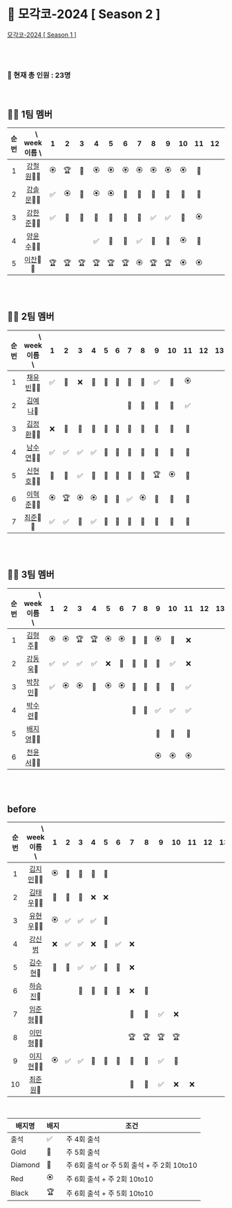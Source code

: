 # 🎾 모각코-2024 [ Season 2 ]

[모각코-2024 [ Season 1 ]](https://github.com/Dev-Explorers/mogakko-2024/wiki/%EB%AA%A8%EA%B0%81%EC%BD%94-%EC%8B%9C%EC%A6%8C-1)


<br>
<br>

### 📢 현재 총 인원 : 23명

<br>

## 🙋‍♂️ 1팀 멤버 

|순번|　\ week<br> 이름 \  |1 | 2|3|4| 5|6 |7|8|9 |10| 11| 12|13|14|15|
| :-: |:-: | :-: | :-: | :-:| :-:| :-:| :-: | :-: | :-: |  :-:|:-:|:-:|:-:|:-:|:-:|:-:|
|1| [강철원](https://github.com/Ryan-dia)🎾🎾    |🏵️|🏆|💎|🏵️|🏵️|🏵️|🏵️|🏵️|🏵️|🏵️|💎|
|2| [강솔문](https://github.com/)🎾🎾            |✅|🏵️|💎|🏵️|🏵️|💎|💎|🏅|🏅|🏅|💎|
|3| [강한준](https://github.com/)🎾🎾              |✅|🏅|🏅|🏅|🏅|🏅|🏅|✅|✅|💎|🏵️|
|4| [양윤수](https://github.com/)🎾🎾             |  | |  |✅|💎|💎|✅|🏅|🏅|🏵️|💎|
|5| [이찬](https://github.com/)🎾🎾              |🏆|🏆|🏆|🏆|🏆|🏆|🏵️|🏆|🏆|🏵️|🏵️|



<br>
<br>

## 🙋‍♂️ 2팀 멤버 

|순번 | 　　\ week<br>이름　\  |1 | 2|3|4| 5|6 |7|8|9 |10| 11| 12|13|14|15|
|:-: |:-: | :-: | :-: | :-:| :-:| :-:| :-: | :-: | :-: |  :-:|:-:|:-:|:-:|:-:|:-:|:-:|
|1| [채유빈](https://github.com/ChaeYubin)🎾🎾   |✅|🏅|❌|💎|💎|🏅|🏅|🏅|✅|💎|🏵️|
|2| [김예나](https://github.com/)🎾            | | | | | | |🏅|🏅|🏅|🏅|✅|
|3| [김정환](https://github.com/)🎾🎾            |❌|🏅|💎|💎|💎|🏅|💎|💎|💎|💎|🏅|
|4| [남수연](https://github.com/)🎾🎾            |✅|✅|✅|✅|💎|🏅|💎|💎|💎|🏅|🏅|
|5| [신현호](https://github.com/)🎾🎾            |🏅|🏅|✅|💎|💎|🏅|🏅|🏅|🏆|🏵️|🏅|
|6| [이혁준](https://github.com/)🎾🎾             |🏵️|🏆|🏵️|🏵️|💎|💎|✅|🏵️|💎|💎|💎|
|7| [최준](https://github.com/)🎾🎾              |✅|✅|🏅|✅|💎|🏅|💎|💎|🏅|💎|💎|

<br>
<br>

## 🙋‍♂️  3팀 멤버

|순번| 　　\　week<br>이름　\  |1 | 2|3|4| 5|6 |7|8|9 |10| 11| 12|13|14|15|
|:-:| :-: | :-: | :-: | :-:| :-:| :-:| :-: | :-: | :-: |  :-:|:-:|:-:|:-:|:-:|:-:|:-:|
|1| [김형주](https://github.com/kim0527)🎾            |🏵️|🏵️|🏆|🏆|🏵️|🏵️|💎|💎|🏵️|💎|❌|
|2| [강동욱](https://github.com/woogie0303)🎾         |✅|✅|✅|✅|❌|🏅|🏅|🏅|🏅|✅|❌|
|3| [박창민](https://github.com/)🎾                   |✅|🏵️|🏵️|💎|🏵️|🏵️|🏅|🏅|🏅|🏅|✅|
|4| [박수련](https://github.com/)🎾                    | |  | | | | |💎|💎|✅|✅|✅|
|5| [배지영](https://github.com/)🎾🎾                    | |  | | | | |  ||💎|🏅|🏅|
|6| [천윤서](https://github.com/)🎾🎾                    | |  | | | | |  ||🏵️|🏵️|🏵️|

<br>
<br>

## before

|순번| 　　\　week<br>이름　\  |1 | 2|3|4| 5|6 |7|8|9 |10| 11| 12|13|14|15|
|:-:| :-: | :-: | :-: | :-:| :-:| :-:| :-: | :-: | :-: |  :-:|:-:|:-:|:-:|:-:|:-:|:-:|
|1| [김지민](https://github.com/)🎾🎾            |🏵️|💎|💎|💎|💎|
|2| [김태우](https://github.com/)🎾🎾                   |💎|💎|🏅|❌|❌|
|3| [유현우](https://github.com/uhanuu)🎾🎾             |🏵️|✅|✅|✅|🏅|
|4| [강신범](https://github.com/kangsinbeom)    |❌|✅|✅|❌|🏅|✅|❌|
|5| [김수현](https://github.com/)🎾                   |🏅|🏅|✅|✅|💎|🏅|❌|
|6| [하승진](https://github.com/)🎾                     |  | |🏅|🏅|🏅|🏅|❌|🏅|
|7| [임준형](https://github.com/)🎾🎾              | | | | | | |  🏅|💎|✅|❌|
|8| [이민형](https://github.com/)🎾🎾              | | | | | | |  🏆|🏆|🏆|🏆|
|9| [이지현](https://github.com/)🎾🎾            |🏵️|✅|✅|🏅|🏅|🏅|🏅|🏅|✅|💎|
|10| [최준원](https://github.com/)🎾                    | |  | | | | |🏅|🏅|✅|❌|❌|

<br>

|배지명|배지|조건|
| --- | ---| ---|
|출석 |✅ | 주 4회 출석 |
|Gold |🏅 | 주 5회 출석 |
|Diamond|💎| 주 6회 출석 or 주 5회 출석 + 주 2회 10to10 |
|Red |🏵️| 주 6회 출석 + 주 2회 10to10 |
|Black |🏆 | 주 6회 출석 +  주 5회 10to10 |


